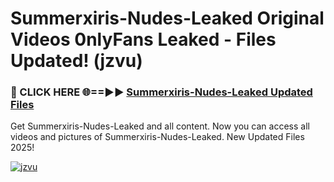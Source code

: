 # Summerxiris-Nudes-Leaked Original Videos 0nlyFans Leaked - Files Updated! (jzvu)

<h3>🔴 CLICK HERE 🌐==►► <a href="https://tinyurl.com/yc6ubb5a" rel="nofollow">Summerxiris-Nudes-Leaked Updated Files</a></h3>

Get Summerxiris-Nudes-Leaked and all content. Now you can access all videos and pictures of Summerxiris-Nudes-Leaked. New Updated Files 2025!

[![jzvu](https://i.imgur.com/7eu0CRL.gif)](https://tinyurl.com/yc6ubb5a)
